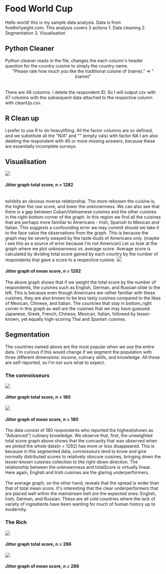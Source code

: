 <h1>Food World Cup</h1>
Hello world! this is my sample data analysis. Data is from fivethirtyeight.com. This analysis covers 3 actions
1. Data cleaning
2. Segmentation
3. Visualisation

<h2>Python Cleaner</h2>
Python cleaner reads in the file, changes the each column's header question for the country cuisine to simply the country name. <br>
<center>"Please rate how much you like the traditional cuisine of (name)." => "(name)"</center><br><br>
There are 48 columns. I delete the respondent ID, So I will output csv with 47 columns with the subsequent data attached to the respective column
with cleanUp.csv.

<h2>R Clean up</h2>
I prefer to use R to do heavylifting. All the factor columns are so defined, and we substitute all the "N/A" and "" (empty vals) with factor NA
I am also deleting the respondent with 40 or more missing answers, because these are essentially incomplete surveys. 
<h2>Visualisation</h2>
<img src = "./img/total_raw.png">
<h4>Jitter graph total score, n = 1282</h4><br>
exhibits an obvious inverse relationship. The more reknown the cuisine is, the higher the raw score, and lower the unknownness. We can also see that there is a gap between Cuban/Vietnamese cuisines and the other cuisines in the right-bottom corner of the graph. In this region we find all the cuisines that are perhaps more familiar to Americans - Irish, Spanish to Mexican and Italian. This suggests a confounding error we may commit should we take it to the face value the observations from the graph. This is because the graph may be severly swayed by the taste-buds of Americans only. (maybe I see this as a source of error because I'm not American) Let us look at the graph where we plot unknownness vs. average score. Average score is calculated by dividing total score gained by each country by the number of respondents that gave a score to a respective cuisine.
<img src = "./img/total_mean.png">
<h4>Jitter graph of mean score, n = 1282</h4>
The above graph shows that if we weight the total score by the number of respondents, the cuisines such as English, German, and Russian slide to the left. This is because even though Americans are rather familiar with these cuisines, they are also known to be less tasty cuisines compared to the likes of Mexican, Chinese, and Italian. The countries that stay in bottom_right corner in this graph as well are the cuisines that we may have guessed: Japanese, Greek, French, Chinese, Mexican, Italian, followed by lesser-known, yet equally high-scoring Thai and Spanish cuisines.

<h2>Segmentation</h2>
The countries named above are the most popular when we use the entire data. I'm curious if this would change if we segment the population with three different dimensions: income, culinary skills, and knowledge. All these are self-reported, so I'm not sure what to expect.
<h3>The connoisseurs</h3>
<img src = "./img/con_raw.png">
<h4>Jitter graph total score, n = 180</h4>
<img src = "./img/con_av.png">
<h4>Jitter graph of mean score, n = 180</h4>
The data consist of 180 respondents who reported the highest(shown as "Advanced") culinary knowledge. We observe that, first, the unweighted total score graph above shows that the concavity that was observed when we ploted the whole data(n = 1282) has more or less disappeared. This is because in this segmented data, connoisseurs tend to know and give normally distributed scores to relatively obscure cuisines, bringing down the lesser-known cuisines collection to the right-down direction. The relationship between the unknownness and totalScore is virtually linear. Here again, English and Irish cuisines are the glaring underperformers. <br><br>
The average graph, on the other hand, reveals that the spread is wider than that of total mean score. It's interesting that the clear underperformers that are placed well within the mainstream belt are the expected ones: English, Irish, German, and Russian. These are all cold countries where the lack of variety of ingredients have been wanting for much of human history up to modernity.
<h3>The Rich</h3>
<img src = "./img/rich_raw.png">
<h4>Jitter graph total score, n = 286</h4>
<img src = "./img/rich_av.png">
<h4>Jitter graph of mean score, n = 286</h4>
